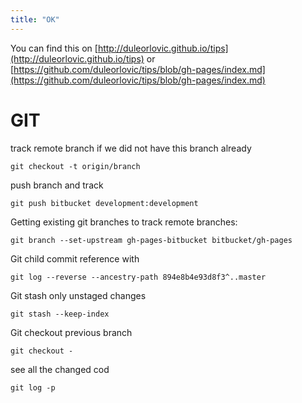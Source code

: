 ```yaml
---
title: "OK"
---
```

<link href="http://kevinburke.bitbucket.org/markdowncss/markdown.css" rel="stylesheet"></link>
<link href="stylesheets/tips.css"></link>

You can find this on [http://duleorlovic.github.io/tips](http://duleorlovic.github.io/tips) or [https://github.com/duleorlovic/tips/blob/gh-pages/index.md](https://github.com/duleorlovic/tips/blob/gh-pages/index.md)

GIT
===

track remote branch if we did not have this branch already

    git checkout -t origin/branch
    
push branch and track

    git push bitbucket development:development
  
Getting existing git branches to track remote branches:  

    git branch --set-upstream gh-pages-bitbucket bitbucket/gh-pages 
    
Git child commit reference with

    git log --reverse --ancestry-path 894e8b4e93d8f3^..master
    
Git stash only unstaged changes

    git stash --keep-index
    
Git checkout previous branch

    git checkout -
  
see all the changed cod

    git log -p

